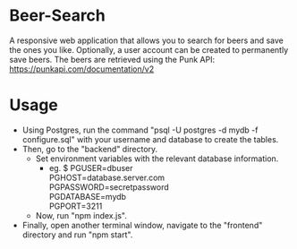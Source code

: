 # Beer-Search
A responsive web application that allows you to search for beers and save the ones you like. Optionally, a user account can be created to permanently save beers. The beers are retrieved using the Punk API: https://punkapi.com/documentation/v2   

# Usage
* Using Postgres, run the command "psql -U postgres -d mydb -f configure.sql" with your username and database to create the tables. 
* Then, go to the "backend" directory.
  * Set environment variables with the relevant database information.
    * eg. $ PGUSER=dbuser \
          PGHOST=database.server.com \
          PGPASSWORD=secretpassword \
          PGDATABASE=mydb \
          PGPORT=3211
  * Now, run "npm index.js".
* Finally, open another terminal window, navigate to the "frontend" directory and run "npm start".
